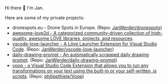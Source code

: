 Hi there 👋 I'm Jan.

Here are some of my private projects:

 * dronespots.eu - Drone Spots in Europe. (Repo: [JanWerder/dronespots](https://github.com/JanWerder/dronespots))
 * [awesome-love2d - A categorized community-driven collection of high-quality, awesome LÖVE libraries, projects, and resources](https://github.com/love2d-community/awesome-love2d).
 * [vscode-love-launcher - A Löve Launcher Extension for Visual Studio Code](https://marketplace.visualstudio.com/items?itemName=JanW.love-launcher). (Repo: [JanWerder/vscode-love-launcher](https://github.com/JanWerder/vscode-love-launcher))
 * [daily-drawing-prompt - An automatically scrapped daily drawing prompt](https://daily-drawing-prompt.vercel.app/). (Repo: [JanWerder/daily-drawing-prompt](https://github.com/JanWerder/daily-drawing-prompt))
* [voop - a Visual Studio Code Extension that allows you to run any transformations on your text using the built-in or your self-written .js scripts](https://marketplace.visualstudio.com/items?itemName=PhilippT.voop). (Repo: [philippthiele/Voop](https://github.com/philippthiele/Voop))
